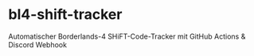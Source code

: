 # bl4-shift-tracker
Automatischer Borderlands-4 SHiFT-Code-Tracker mit GitHub Actions &amp; Discord Webhook
